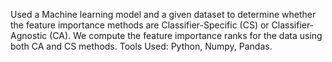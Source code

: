 Used a Machine learning model and a given dataset to determine whether the feature importance methods are Classifier-Specific (CS) or
Classifier-Agnostic (CA). We compute the feature importance ranks for the data using both CA and CS methods.
Tools Used: Python, Numpy, Pandas.
